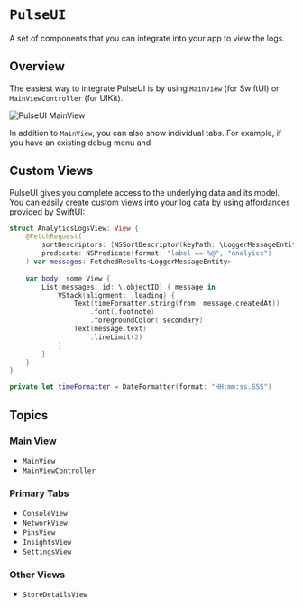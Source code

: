 # ``PulseUI``

A set of components that you can integrate into your app to view the logs.

## Overview

The easiest way to integrate PulseUI is by using ``MainView`` (for SwiftUI) or ``MainViewController`` (for UIKit).

![PulseUI MainView](pulseui-main.png)

In addition to ``MainView``, you can also show individual tabs. For example, if you have an existing debug menu and 

## Custom Views

PulseUI gives you complete access to the underlying data and its model. You can easily create custom views into your log data by using affordances provided by SwiftUI:

```swift
struct AnalyticsLogsView: View {
    @FetchRequest(
        sortDescriptors: [NSSortDescriptor(keyPath: \LoggerMessageEntity.createdAt, ascending: true)],
        predicate: NSPredicate(format: "label == %@", "analyics")
    ) var messages: FetchedResults<LoggerMessageEntity>
    
    var body: some View {
        List(messages, id: \.objectID) { message in
            VStack(alignment: .leading) {
                Text(timeFormatter.string(from: message.createdAt))
                    .font(.footnote)
                    .foregroundColor(.secondary)
                Text(message.text)
                    .lineLimit(2)
            }
        }
    }
}

private let timeFormatter = DateFormatter(format: "HH:mm:ss.SSS")
```

## Topics

### Main View

- ``MainView``
- ``MainViewController``

### Primary Tabs

- ``ConsoleView``
- ``NetworkView``
- ``PinsView``
- ``InsightsView``
- ``SettingsView``

### Other Views

- ``StoreDetailsView``
